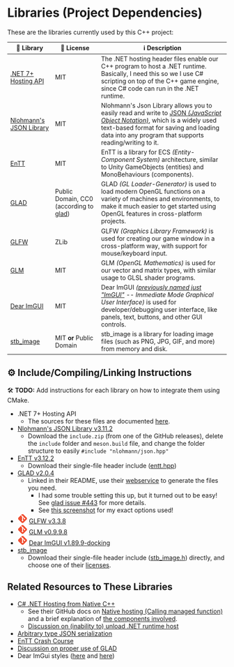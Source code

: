 # Libraries (Project Dependencies)
These are the libraries currently used by this C++ project:

| 📕 Library                | 🔑 License                   | ℹ️ Description             |
| ------------------------- | ---------------------------- | ------------------------- |
| [.NET 7+ Hosting API]     | MIT                          | The .NET hosting header files enable our C++ program to host a .NET runtime. Basically, I need this so we I use C# scripting on top of the C++ game engine, since C# code can run in the .NET runtime. |
| [Nlohmann's JSON Library] | MIT                          | Nlohmann's Json Library allows you to easily read and write to [JSON _(JavaScript Object Notation)_](https://www.json.org/json-en.html), which is a widely used text-based format for saving and loading data into any program that supports reading/writing to it. |
| [EnTT]                    | MIT                          | EnTT is a library for ECS _(Entity-Component System)_ architecture, similar to Unity GameObjects (entities) and MonoBehaviours (components). |
| [GLAD]                    | Public Domain, CC0 (according to [glad](https://github.com/Dav1dde/glad/tree/glad2#License)) | GLAD _(GL Loader-Generator)_ is used to load modern OpenGL functions on a variety of machines and environments, to make it much easier to get started using OpenGL features in cross-platform projects. |
| [GLFW]                    | ZLib                         | GLFW _(Graphics Library Framework)_ is used for creating our game window in a cross-platform way, with support for mouse/keyboard input. |
| [GLM]                     | MIT                          | GLM _(OpenGL Mathematics)_ is used for our vector and matrix types, with similar usage to GLSL shader programs. |
| [Dear ImGUI]              | MIT                          | Dear ImGUI _([previously named just "ImGUI"](https://github.com/ocornut/imgui/discussions/4041) -- Immediate Mode Graphical User Interface)_ is used for developer/debugging user interface, like panels, text, buttons, and other GUI controls. |
| [stb_image]               | MIT **or** Public Domain     | stb_image is a library for loading image files (such as PNG, JPG, GIF, and more) from memory and disk. |

[.NET 7+ Hosting API]: /libraries/nethosting/source.md
[Nlohmann's JSON Library]: https://github.com/nlohmann/json/releases/tag/v3.11.2
[EnTT]: https://github.com/skypjack/entt
[GLAD]: https://github.com/Dav1dde/glad/tree/v2.0.4
[GLFW]: https://github.com/glfw/glfw/tree/3.3.8
[GLM]: https://github.com/g-truc/glm/tree/0.9.9.8
[Dear ImGUI]: https://github.com/ocornut/imgui/tree/v1.89.9-docking
[stb_image]: https://github.com/nothings/stb

## ⚙️ Include/Compiling/Linking Instructions
🛠️ **TODO:** Add instructions for each library on how to integrate them using CMake.

- .NET 7+ Hosting API
    - The sources for these files are documented [here](/libraries/nethosting/source.md).
- [Nlohmann's JSON Library v3.11.2](https://github.com/nlohmann/json/releases/tag/v3.11.2)
    - Download the `include.zip` (from one of the GitHub releases), delete the `include` folder and `meson.build` file, and change the folder structure to easily `#include "nlohmann/json.hpp"`
- [EnTT v3.12.2](https://github.com/skypjack/entt)
    - Download their single-file header include ([entt.hpp](https://github.com/skypjack/entt/blob/v3.12.2/single_include/entt/entt.hpp))
- [GLAD v2.0.4](https://github.com/Dav1dde/glad/tree/v2.0.4)
    - Linked in their README, use their [webservice](https://gen.glad.sh/) to generate the files you need.
        - I had some trouble setting this up, but it turned out to be easy! See [glad issue #443](https://github.com/Dav1dde/glad/issues/443) for more details.
        - See [this screenshot](/docs/images/Glad%20v2.0.4%20Generation%20Options.png) for my exact options used!
- [![Git icon](/docs/images/Git%20Icon%20(Small%20Orange).png "GLFW is brought in as a git submodule")](https://git-scm.com/book/en/v2/Git-Tools-Submodules) [GLFW v3.3.8](https://github.com/glfw/glfw/tree/3.3.8)
- [![Git icon](/docs/images/Git%20Icon%20(Small%20Orange).png "GLM is brought in as a git submodule")](https://git-scm.com/book/en/v2/Git-Tools-Submodules) [GLM v0.9.9.8](https://github.com/g-truc/glm/tree/0.9.9.8)
- [![Git icon](/docs/images/Git%20Icon%20(Small%20Orange).png "Dear ImGUI is brought in as a git submodule")](https://git-scm.com/book/en/v2/Git-Tools-Submodules) [Dear ImGUI v1.89.9-docking](https://github.com/ocornut/imgui/tree/v1.89.9-docking)
- [stb_image](https://github.com/nothings/stb)
    - Download their single-file header include ([stb_image.h](https://github.com/nothings/stb/blob/master/stb_image.h)) directly, and choose one of their [licenses](https://github.com/nothings/stb/blob/master/LICENSE).

## Related Resources to These Libraries
- [C# .NET Hosting from Native C++](https://learn.microsoft.com/en-us/dotnet/core/tutorials/netcore-hosting)
    - See their GitHub docs on [Native hosting (Calling managed function)](https://github.com/dotnet/runtime/blob/main/docs/design/features/native-hosting.md#calling-managed-function-net-5-and-above) and a brief explanation of [the components involved](https://github.com/dotnet/runtime/blob/main/docs/design/features/host-components.md).
    - [Discussion on (inability to) unload .NET runtime host](https://github.com/dotnet/runtime/issues/70229)
- [Arbitrary type JSON serialization](https://json.nlohmann.me/features/arbitrary_types/)
- [EnTT Crash Course](https://skypjack.github.io/entt/md_docs_md_entity.html)
- [Discussion on proper use of GLAD](https://github.com/Dav1dde/glad/issues/443)
- Dear ImGui styles ([here](https://github.com/GraphicsProgramming/dear-imgui-styles) and [here](https://github.com/ocornut/imgui/issues/707))
